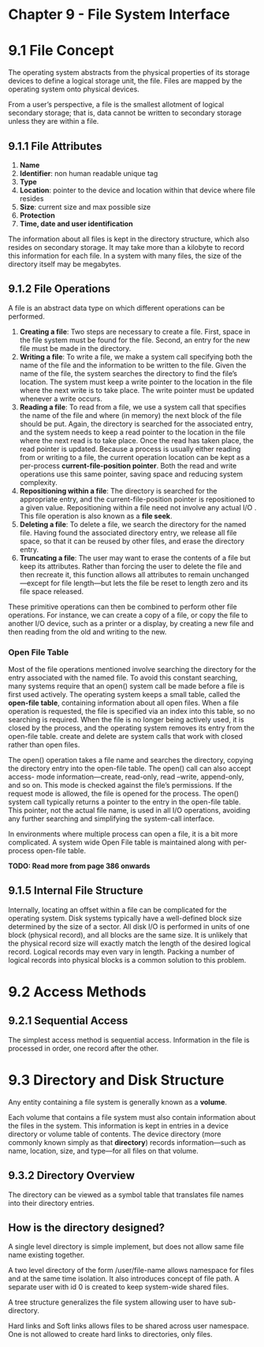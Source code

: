 # Chapter 9 - File System Interface

# 9.1 File Concept

The operating system abstracts from the physical properties of its storage devices to define a logical storage unit, the file. Files are mapped by the operating system onto physical devices.

From a user’s perspective, a file is the smallest allotment of logical secondary storage; that is, data cannot be written to secondary storage unless they are within a file.

## 9.1.1 File Attributes

1. **Name**
2. **Identifier**: non human readable unique tag  
3. **Type**
4. **Location**: pointer to the device and location within that device where file resides
5. **Size**: current size and max possible size
6. **Protection**
7. **Time, date and user identification**

The information about all files is kept in the directory structure, which also resides on secondary storage. It may take more than a kilobyte to record this information for each file. In a system with many files, the size of the directory itself may be megabytes.

## 9.1.2 File Operations

A file is an abstract data type on which different operations can be performed.

1. **Creating a file**: Two steps are necessary to create a file. First, space in the file system must be found for the file. Second, an entry for the new file must be made in the directory.
1. **Writing a file**: To write a file, we make a system call specifying both the name of the file and the information to be written to the file. Given the name of the file, the system searches the directory to find the file’s location. The system must keep a write pointer to the location in the file where the next write is to take place. The write pointer must be updated whenever a write occurs.
3. **Reading a file**: To read from a file, we use a system call that specifies the name of the file and where (in memory) the next block of the file should be put. Again, the directory is searched for the associated entry, and the system needs to keep a read pointer to the location in the file where the next read is to take place. Once the read has taken place, the read pointer is updated. Because a process is usually either reading from or writing to a file, the current operation location can be kept as a per-process **current-file-position pointer**. Both the read and write operations use this same pointer, saving space and reducing system complexity.
4. **Repositioning within a file**: The directory is searched for the appropriate entry, and the current-file-position pointer is repositioned to a given value. Repositioning within a file need not involve any actual I/O . This file operation is also known as a **file seek**.
5. **Deleting a file**: To delete a file, we search the directory for the named file. Having found the associated directory entry, we release all file space, so that it can be reused by other files, and erase the directory entry.
6. **Truncating a file**: The user may want to erase the contents of a file but keep its attributes. Rather than forcing the user to delete the file and then recreate it, this function allows all attributes to remain unchanged —except for file length—but lets the file be reset to length zero and its file space released.

These primitive operations can then be combined to perform other file operations. For instance, we can create a copy of a file, or copy the file to another I/O device, such as a printer or a display, by creating a new file and then reading from the old and writing to the new.

### Open File Table

Most of the file operations mentioned involve searching the directory for the entry associated with the named file. To avoid this constant searching, many systems require that an open() system call be made before a file is first used actively. The operating system keeps a small table, called the **open-file table**, containing information about all open files. When a file operation is requested, the file is specified via an index into this table, so no searching is required. When the file is no longer being actively used, it is closed by the process, and the operating system removes its entry from the open-file table. create and delete are system calls that work with closed rather than open files.

The open() operation takes a file name and searches the directory, copying the directory entry into the open-file table. The open() call can also accept access- mode information—create, read-only, read –write, append-only, and so on. This mode is checked against the file’s permissions. If the request mode is allowed, the file is opened for the process. The open() system call typically returns a pointer to the entry in the open-file table. This pointer, not the actual file name, is used in all I/O operations, avoiding any further searching and simplifying the system-call interface.

In environments where multiple process can open a file, it is a bit more complicated. A system wide Open File table is maintained along with per-process open-file table.

**TODO: Read more from page 386 onwards**

## 9.1.5 Internal File Structure

Internally, locating an offset within a file can be complicated for the operating system. Disk systems typically have a well-defined block size determined by the size of a sector. All disk I/O is performed in units of one block (physical record), and all blocks are the same size. It is unlikely that the physical record size will exactly match the length of the desired logical record. Logical records may even vary in length. Packing a number of logical records into physical blocks is a common solution to this problem.

# 9.2 Access Methods

## 9.2.1 Sequential Access

The simplest access method is sequential access. Information in the file is processed in order, one record after the other.

# 9.3 Directory and Disk Structure

Any entity containing a file system is generally known as a **volume**.

Each volume that contains a file system must also contain information about the files in the system. This information is kept in entries in a device directory or volume table of contents. The device directory (more commonly known simply as that **directory**) records information—such as name, location, size, and type—for all files on that volume.

## 9.3.2 Directory Overview

The directory can be viewed as a symbol table that translates file names into their directory entries.

## How is the directory designed?

A single level directory is simple implement, but does not allow same file name existing together.

A two level directory of the form /user/file-name allows namespace for files and at the same time isolation. It also introduces concept of file path. A separate user with id 0 is created to keep system-wide shared files.

A tree structure generalizes the file system allowing user to have sub-directory.

Hard links and Soft links allows files to be shared across user namespace. One is not allowed to create hard links to directories, only files.

 
